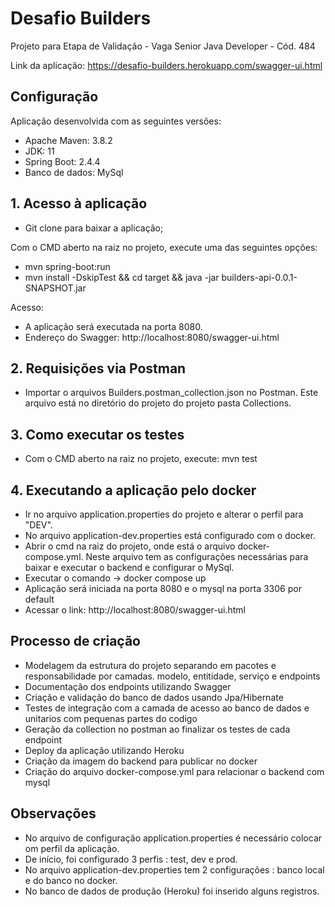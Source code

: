 # Desafio Builders
Projeto para Etapa de Validação - Vaga Senior Java Developer - Cód. 484

Link da aplicação:
https://desafio-builders.herokuapp.com/swagger-ui.html

## Configuração

Aplicação desenvolvida com as seguintes versões:

- Apache Maven: 3.8.2
- JDK: 11
- Spring Boot: 2.4.4
- Banco de dados: MySql

## 1. Acesso à aplicação

- Git clone para baixar a aplicação;

Com o CMD aberto na raiz no projeto, execute uma das seguintes opções: 
 
- mvn spring-boot:run
- mvn install -DskipTest && cd target && java -jar builders-api-0.0.1-SNAPSHOT.jar

Acesso:
- A aplicação será executada na porta 8080.
- Endereço do Swagger: http://localhost:8080/swagger-ui.html

## 2.	Requisições via Postman

- Importar o arquivos Builders.postman_collection.json no Postman. Este arquivo está no diretório do projeto do projeto pasta Collections.

## 3. Como	executar	os	testes

- Com o CMD aberto na raiz no projeto, execute: mvn test

## 4. Executando a aplicação pelo docker

- Ir no arquivo application.properties do projeto e alterar o perfil para "DEV".
- No arquivo application-dev.properties está configurado com o docker.
- Abrir o cmd na raiz do projeto, onde está o arquivo docker-compose.yml. Neste arquivo tem as configurações necessárias para baixar e executar o backend e configurar o MySql.
- Executar o comando -> docker compose up
- Aplicação será iniciada na porta 8080 e o mysql na porta 3306 por default
- Acessar o link: http://localhost:8080/swagger-ui.html


## Processo de criação

- Modelagem da estrutura do projeto separando em pacotes e responsabilidade por camadas. modelo, entitidade, serviço e endpoints
- Documentação dos endpoints utilizando Swagger
- Criação e validação do banco de dados usando Jpa/Hibernate
- Testes de integração com a camada de acesso ao banco de dados e unitarios com pequenas partes do codigo
- Geração da collection no postman ao finalizar os testes de cada endpoint
- Deploy da aplicação utilizando Heroku
- Criação da imagem do backend para publicar no docker
- Criação do arquivo docker-compose.yml para relacionar o backend com mysql

## Observações

- No arquivo de configuração application.properties é necessário colocar om perfil da aplicação.
- De início, foi configurado 3 perfis : test, dev e prod.
- No arquivo application-dev.properties tem 2 configurações : banco local e do banco no docker.
- No banco de dados de produção (Heroku) foi inserido alguns registros.

